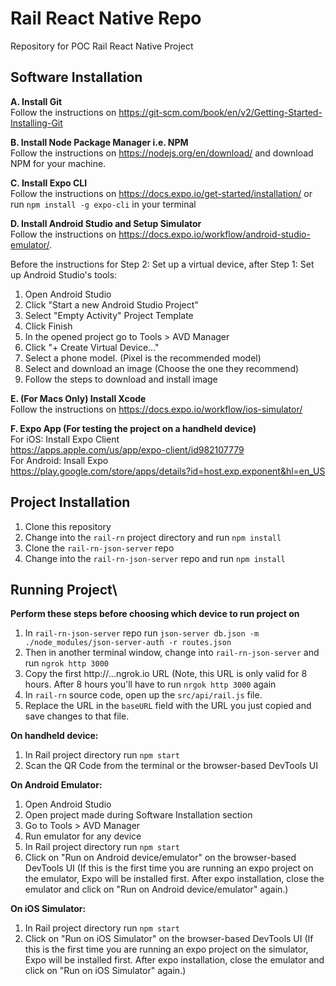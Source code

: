 # Rail React Native Repo
Repository for POC Rail React Native Project

## Software Installation
 **A. Install Git**\
 Follow the instructions on https://git-scm.com/book/en/v2/Getting-Started-Installing-Git
 
 **B. Install Node Package Manager i.e. NPM**\
Follow the instructions on https://nodejs.org/en/download/ and download NPM for your machine.

**C. Install Expo CLI**\
 Follow the instructions on https://docs.expo.io/get-started/installation/ or run `npm install -g expo-cli` in your terminal
 
**D. Install Android Studio and Setup Simulator**\
Follow the instructions on https://docs.expo.io/workflow/android-studio-emulator/.

Before the instructions for Step 2: Set up a virtual device, after Step 1: Set up Android Studio's tools:

 1. Open Android Studio
 2. Click "Start a new Android Studio Project"
 3. Select "Empty Activity" Project Template
 4. Click Finish
 5. In the opened project go to Tools > AVD Manager
 6. Click "+ Create Virtual Device…"
 7. Select a phone model. (Pixel is the recommended model)
 8. Select and download an image (Choose the one they recommend)
 9. Follow the steps to download and install image

**E. (For Macs Only) Install Xcode**\
 Follow the instructions on https://docs.expo.io/workflow/ios-simulator/

**F. Expo App (For testing the project on a handheld device)**\
For iOS: Install Expo Client  
https://apps.apple.com/us/app/expo-client/id982107779  
For Android: Insall Expo  
https://play.google.com/store/apps/details?id=host.exp.exponent&hl=en_US  
 
## Project Installation
1. Clone this repository
2. Change into the `rail-rn` project directory and run `npm install`
3. Clone the `rail-rn-json-server` repo
4. Change into the `rail-rn-json-server` repo and run `npm install`

## Running Project\
**Perform these steps before choosing which device to run project on**
1. In `rail-rn-json-server` repo run `json-server db.json -m ./node_modules/json-server-auth -r routes.json`
2. Then in another terminal window, change into `rail-rn-json-server` and run `ngrok http 3000`
3. Copy the first http://...ngrok.io URL (Note, this URL is only valid for 8 hours. After 8 hours you'll have to run `nrgok http 3000` again
4. In `rail-rn` source code, open up the `src/api/rail.js` file.
5. Replace the URL in the `baseURL` field with the URL you just copied and save changes to that file.

**On handheld device:**
1. In Rail project directory run `npm start`
2. Scan the QR Code from the terminal or the browser-based DevTools UI

**On Android Emulator:**
1. Open Android Studio
2. Open project made during Software Installation section
3. Go to Tools > AVD Manager
4. Run emulator for any device
5. In Rail project directory run `npm start`
6. Click on "Run on Android device/emulator" on the browser-based DevTools UI
(If this is the first time you are running an expo project on the emulator, Expo will be installed first. After expo installation, close the emulator and click on "Run on Android device/emulator" again.)

**On iOS Simulator:**
1. In Rail project directory run `npm start`
2. Click on "Run on iOS Simulator" on the browser-based DevTools UI
(If this is the first time you are running an expo project on the simulator, Expo will be installed first. After expo installation, close the emulator and click on "Run on iOS Simulator" again.)
